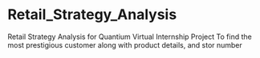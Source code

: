 # Retail_Strategy_Analysis
Retail Strategy Analysis for Quantium Virtual Internship Project
To find the most prestigious customer along with product details, and stor number
